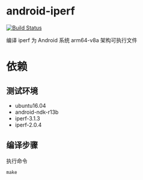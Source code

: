# android-iperf

[![Build Status](https://travis-ci.org/alvisisme/android-iperf.svg?branch=master)](https://travis-ci.org/alvisisme/android-iperf)

编译 iperf 为 Android 系统 arm64-v8a 架构可执行文件

# 依赖

## 测试环境

* ubuntu16.04
* android-ndk-r13b
* iperf-3.1.3
* iperf-2.0.4

## 编译步骤

执行命令
```shell
make
```
